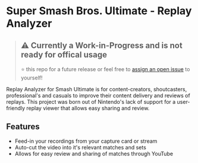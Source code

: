# Super Smash Bros. Ultimate - Replay Analyzer 

> ⚠️ Currently a Work-in-Progress and is not ready for offical usage
> ---
> ⭐ this repo for a future release or feel free to [assign an open issue](https://app.gitkraken.com/glo/board/XrS7JWywTgARK-KY) to yourself!

Replay Analyzer for Smash Ultimate is for content-creators, shoutcasters, professional's and casuals to improve their content delivery and reviews of replays. This project was born out of Nintendo's lack of support for a user-friendly replay viewer that allows easy sharing and review.

## Features

* Feed-in your recordings from your capture card or stream
* Auto-cut the video into it's relevant matches and sets
* Allows for easy review and sharing of matches through YouTube
